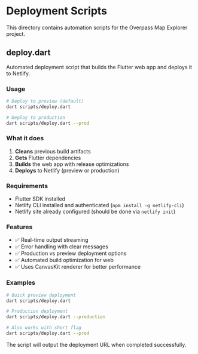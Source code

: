 # Deployment Scripts

This directory contains automation scripts for the Overpass Map Explorer project.

## deploy.dart

Automated deployment script that builds the Flutter web app and deploys it to Netlify.

### Usage

```bash
# Deploy to preview (default)
dart scripts/deploy.dart

# Deploy to production
dart scripts/deploy.dart --prod
```

### What it does

1. **Cleans** previous build artifacts
2. **Gets** Flutter dependencies 
3. **Builds** the web app with release optimizations
4. **Deploys** to Netlify (preview or production)

### Requirements

- Flutter SDK installed
- Netlify CLI installed and authenticated (`npm install -g netlify-cli`)
- Netlify site already configured (should be done via `netlify init`)

### Features

- ✅ Real-time output streaming
- ✅ Error handling with clear messages
- ✅ Production vs preview deployment options
- ✅ Automated build optimization for web
- ✅ Uses CanvasKit renderer for better performance

### Examples

```bash
# Quick preview deployment
dart scripts/deploy.dart

# Production deployment 
dart scripts/deploy.dart --production

# Also works with short flag
dart scripts/deploy.dart --prod
```

The script will output the deployment URL when completed successfully. 